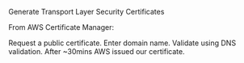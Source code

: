 Generate Transport Layer Security Certificates

From AWS Certificate Manager:

Request a public certificate.
Enter domain name.
Validate using DNS validation. 
After ~30mins AWS issued our certificate.
